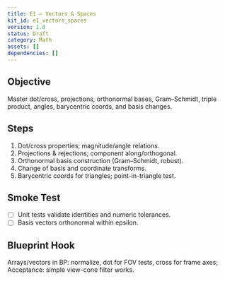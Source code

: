 ```yaml
---
title: E1 — Vectors & Spaces
kit_id: e1_vectors_spaces
version: 1.0
status: Draft
category: Math
assets: []
dependencies: []
---
```


## Objective
Master dot/cross, projections, orthonormal bases, Gram–Schmidt, triple product, angles, barycentric coords, and basis changes.

## Steps
1) Dot/cross properties; magnitude/angle relations.  
2) Projections & rejections; component along/orthogonal.  
3) Orthonormal basis construction (Gram–Schmidt, robust).  
4) Change of basis and coordinate transforms.  
5) Barycentric coords for triangles; point-in-triangle test.

## Smoke Test
- [ ] Unit tests validate identities and numeric tolerances.  
- [ ] Basis vectors orthonormal within epsilon.

## Blueprint Hook
Arrays/vectors in BP: normalize, dot for FOV tests, cross for frame axes; Acceptance: simple view-cone filter works.